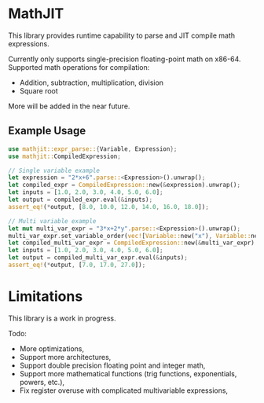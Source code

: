 # MathJIT

This library provides runtime capability to parse and JIT compile
math expressions.

Currently only supports single-precision floating-point math on x86-64.
Supported math operations for compilation:
- Addition, subtraction, multiplication, division
- Square root

More will be added in the near future.

## Example Usage

```rust
use mathjit::expr_parse::{Variable, Expression};
use mathjit::CompiledExpression;

// Single variable example
let expression = "2*x+6".parse::<Expression>().unwrap();
let compiled_expr = CompiledExpression::new(&expression).unwrap();
let inputs = [1.0, 2.0, 3.0, 4.0, 5.0, 6.0];
let output = compiled_expr.eval(&inputs);
assert_eq!(*output, [8.0, 10.0, 12.0, 14.0, 16.0, 18.0]);

// Multi variable example
let mut multi_var_expr = "3*x+2*y".parse::<Expression>().unwrap();
multi_var_expr.set_variable_order(vec![Variable::new("x"), Variable::new("y")]);
let compiled_multi_var_expr = CompiledExpression::new(&multi_var_expr).unwrap();
let inputs = [1.0, 2.0, 3.0, 4.0, 5.0, 6.0];
let output = compiled_multi_var_expr.eval(&inputs);
assert_eq!(*output, [7.0, 17.0, 27.0]);
```

# Limitations
This library is a work in progress.

Todo:
- More optimizations,
- Support more architectures,
- Support double precision floating point and integer math,
- Support more mathematical functions (trig functions, exponentials, powers, etc.),
- Fix register overuse with complicated multivariable expressions,
